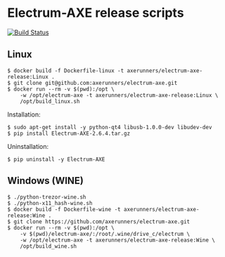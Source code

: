 # Electrum-AXE release scripts
[![Build Status](https://travis-ci.org/AXErunners/electrum-axe-release.svg?branch=master)](https://travis-ci.org/AXErunners/electrum-axe-release)
## Linux

```
$ docker build -f Dockerfile-linux -t axerunners/electrum-axe-release:Linux .
$ git clone git@github.com:axerunners/electrum-axe.git
$ docker run --rm -v $(pwd):/opt \
    -w /opt/electrum-axe -t axerunners/electrum-axe-release:Linux \
    /opt/build_linux.sh
```

Installation:

```
$ sudo apt-get install -y python-qt4 libusb-1.0.0-dev libudev-dev
$ pip install Electrum-AXE-2.6.4.tar.gz
```

Uninstallation:

```
$ pip uninstall -y Electrum-AXE
```

## Windows (WINE)

```
$ ./python-trezor-wine.sh
$ ./python-x11_hash-wine.sh
$ docker build -f Dockerfile-wine -t axerunners/electrum-axe-release:Wine .
$ git clone https://github.com/axerunners/electrum-axe.git
$ docker run --rm -v $(pwd):/opt \
    -v $(pwd)/electrum-axe/:/root/.wine/drive_c/electrum \
    -w /opt/electrum-axe -t axerunners/electrum-axe-release:Wine \
    /opt/build_wine.sh
```

